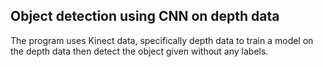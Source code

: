 ## Object detection using CNN on depth data

The program uses Kinect data, specifically depth data to train a model on the depth data then detect the object given without any labels.
